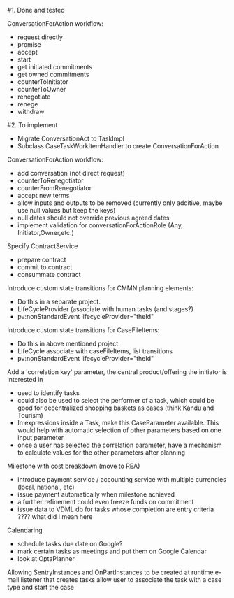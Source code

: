 #1.  Done and tested

ConversationForAction workflow:

- request directly
- promise
- accept
- start
- get initiated commitments
- get owned commitments
- counterToInitiator
- counterToOwner
- renegotiate
- renege
- withdraw

#2. To implement

- Migrate ConversationAct to TaskImpl
- Subclass CaseTaskWorkItemHandler to create ConversationForAction

ConversationForAction workflow:

- add conversation (not direct request)
- counterToRenegotiator
- counterFromRenegotiator
- accept new terms
- allow inputs and outputs to be removed (currently only additive, maybe use null values but keep the keys)
- null dates should not override previous agreed dates
- implement validation for conversationForActionRole (Any, Initiator,Owner,etc.)

Specify ContractService

- prepare contract
- commit to contract
- consummate contract

Introduce custom state transitions for CMMN planning elements:
- Do this in a separate project.
- LifeCycleProvider (associate with human tasks (and stages?)
- pv:nonStandardEvent lifecycleProvider="theId"

Introduce custom state transitions for CaseFileItems:
- Do this in above mentioned project.
- LifeCycle  associate with caseFileItems, list transitions
- pv:nonStandardEvent lifecycleProvider="theId"

Add a 'correlation key' parameter, the central product/offering the initiator is interested in
- used to identify tasks
- could also be used to select the performer of a task, which could be good for decentralized shopping baskets as cases (think Kandu and Tourism)
- In expressions inside a Task, make this CaseParameter available. This would help with automatic selection of other parameters based on one input parameter
- once a user has selected the correlation parameter, have a mechanism to calculate values for the other parameters after planning

Milestone with cost breakdown (move to REA)
- introduce payment service / accounting service with multiple currencies (local, national, etc)
- issue payment automatically when milestone achieved
- a further refinement could even freeze funds on commitment
- issue data to VDML db for tasks whose completion are entry criteria ???? what did I mean here

Calendaring
- schedule tasks due date on Google?
- mark certain tasks as meetings and put them on Google Calendar
- look at OptaPlanner

Allowing SentryInstances and OnPartInstances to be created at runtime
e-mail listener that creates tasks
allow user to associate the task with a case type and start the case
